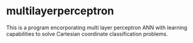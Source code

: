 # multilayerperceptron
This is a program encorporating multi layer perceptron ANN with learning capabilities to solve Cartesian coordinate classification problems.
